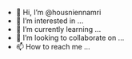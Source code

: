 - 👋 Hi, I’m @housniennamri
- 👀 I’m interested in ...
- 🌱 I’m currently learning ...
- 💞️ I’m looking to collaborate on ...
- 📫 How to reach me ...

<!---
housniennamri/housniennamri is a ✨ special ✨ repository because its `README.md` (this file) appears on your GitHub profile.
You can click the Preview link to take a look at your changes.
--->
